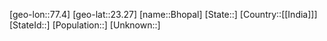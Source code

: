 ﻿---
location: [23.27,77.4]
mapzoom: [7,12] 
mapmarker: city 
type: City
SpocWebEntityId: 29168
isDeleted: false
confidential: public
tags:
- geo/City

---

[geo-lon::77.4]
[geo-lat::23.27]
[name::Bhopal]
[State::]
[Country::[[India]]]
[StateId::]
[Population::]
[Unknown::]

